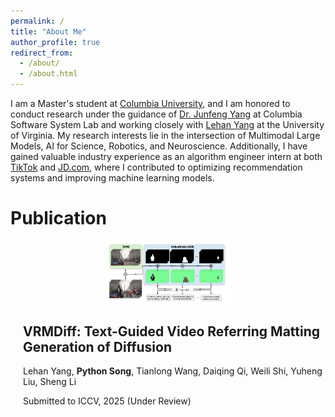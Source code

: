 ```yaml
---
permalink: /
title: "About Me"
author_profile: true
redirect_from: 
  - /about/
  - /about.html
---
```



I am a Master's student at [Columbia University](https://www.columbia.edu/), and I am honored to conduct research under the guidance of [Dr. Junfeng Yang](https://www.cs.columbia.edu/~junfeng/) at Columbia Software System Lab and working closely with [Lehan Yang](https://bio.lehanyang.info/) at the University of Virginia. My research interests lie in the intersection of Multimodal Large Models, AI for Science, Robotics, and Neuroscience. Additionally, I have gained valuable industry experience as an algorithm engineer intern at both [TikTok](https://www.tiktok.com/) and [JD.com](https://www.jd.com/), where I contributed to optimizing recommendation systems and improving machine learning models.



Publication
======
<div style="display: flex; align-items: center; justify-content: center; flex-wrap: wrap;">
  <img src="https://github.com/Geeksongs/geeksongs.github.io/raw/master/images/pub1.png" alt="My Image" style="width: 100%; max-width: 200px;" />
  <div style="margin-left: 20px; max-width: 100%;">
    <h2><strong>VRMDiff: Text-Guided Video Referring Matting Generation of Diffusion</strong></h2>
    <p style="font-size: 14px;">Lehan Yang, <strong>Python Song</strong>, Tianlong Wang, Daiqing Qi, Weili Shi, Yuheng Liu, Sheng Li</p>
    <p style="font-size: 14px;">Submitted to ICCV, 2025 (Under Review)</p>
  </div>
</div>


